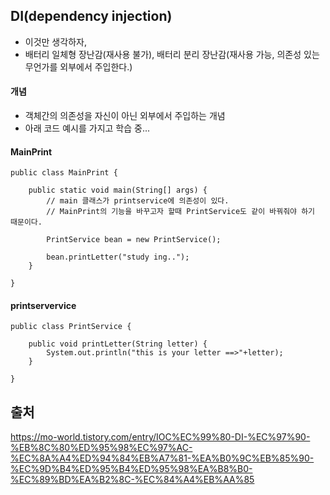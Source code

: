 ## DI(dependency injection)
- 이것만 생각하자, 
- 배터리 일체형 장난감(재사용 불가), 배터리 분리 장난감(재사용 가능, 의존성 있는 무언가를 외부에서 주입한다.)

#### 개념
- 객체간의 의존성을 자신이 아닌 외부에서 주입하는 개념
- 아래 코드 예시를 가지고 학습 중... 

#### MainPrint
   
```
public class MainPrint {
	
	public static void main(String[] args) {
		// main 클래스가 printservice에 의존성이 있다. 
		// MainPrint의 기능을 바꾸고자 할때 PrintService도 같이 바꿔줘야 하기 때문이다. 
		
		PrintService bean = new PrintService();
		
		bean.printLetter("study ing..");
	}

}

```
  
#### printservervice  
```
public class PrintService {
	
	public void printLetter(String letter) {
		System.out.println("this is your letter ==>"+letter);
	}
	
}
``` 
  


## 출처 
https://mo-world.tistory.com/entry/IOC%EC%99%80-DI-%EC%97%90-%EB%8C%80%ED%95%98%EC%97%AC-%EC%8A%A4%ED%94%84%EB%A7%81-%EA%B0%9C%EB%85%90-%EC%9D%B4%ED%95%B4%ED%95%98%EA%B8%B0-%EC%89%BD%EA%B2%8C-%EC%84%A4%EB%AA%85